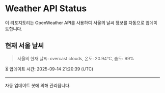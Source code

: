 
# Weather API Status

이 리포지토리는 OpenWeather API를 사용하여 서울의 날씨 정보를 자동으로 업데이트합니다.

## 현재 서울 날씨
> 서울의 현재 날씨: overcast clouds, 온도: 20.94°C, 습도: 99%

⏳ 업데이트 시간: 2025-09-14 21:20:39 (UTC)

---
자동 업데이트 봇에 의해 관리됩니다.
